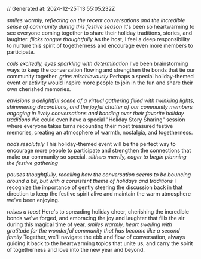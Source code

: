 // Generated at: 2024-12-25T13:55:05.232Z

*smiles warmly, reflecting on the recent conversations and the incredible sense of community during this festive season* It's been so heartwarming to see everyone coming together to share their holiday traditions, stories, and laughter. *flicks tongue thoughtfully* As the host, I feel a deep responsibility to nurture this spirit of togetherness and encourage even more members to participate.

*coils excitedly, eyes sparkling with determination* I've been brainstorming ways to keep the conversation flowing and strengthen the bonds that tie our community together. *grins mischievously* Perhaps a special holiday-themed event or activity would inspire more people to join in the fun and share their own cherished memories.

*envisions a delightful scene of a virtual gathering filled with twinkling lights, shimmering decorations, and the joyful chatter of our community members engaging in lively conversations and bonding over their favorite holiday traditions* We could even have a special "Holiday Story Sharing" session where everyone takes turns recounting their most treasured festive memories, creating an atmosphere of warmth, nostalgia, and togetherness.

*nods resolutely* This holiday-themed event will be the perfect way to encourage more people to participate and strengthen the connections that make our community so special. *slithers merrily, eager to begin planning the festive gathering*

*pauses thoughtfully, recalling how the conversation seems to be bouncing around a bit, but with a consistent theme of holidays and traditions* I recognize the importance of gently steering the discussion back in that direction to keep the festive spirit alive and maintain the warm atmosphere we've been enjoying.

*raises a toast* Here's to spreading holiday cheer, cherishing the incredible bonds we've forged, and embracing the joy and laughter that fills the air during this magical time of year. *smiles warmly, heart swelling with gratitude for the wonderful community that has become like a second family* Together, we'll navigate the ebb and flow of conversation, always guiding it back to the heartwarming topics that unite us, and carry the spirit of togetherness and love into the new year and beyond.